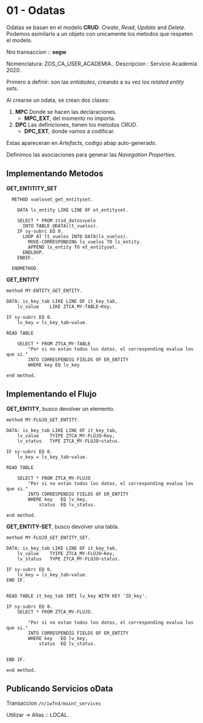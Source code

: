 # 01 - Odatas

Odatas se basan en el modelo **CRUD**: *Create*, *Read*, *Update* and *Delete*. Podemos asimilarlo a un objeto con unicamente los metodos que respeten el modelo.

Nro transaccion :: **segw**

Nomenclatura: ZOS_CA_USER_ACADEMIA.. Descripcion : Servicio Academia 2020.

Primero a definir: son las *entidades*, creando a su vez los *related entity sets*.

Al crearse un odata, se crean dos clases:

1. **MPC** Donde se hacen las declaraciones.
   - **MPC_EXT**, del momento no importa.
2. **DPC** Las definiciones, tienen los metodos *CRUD*.
   - **DPC_EXT**, donde vamos a codificar.

Estas apareceran en *Artefacts*, codigo abap auto-generado.

Definimos las asociaciones para generar las *Navegation Properties*.

## Implementando Metodos

**GET_ENTITITY_SET**

```ABAP
  METHOD vueloset_get_entityset.

    DATA ls_entity LIKE LINE OF et_entityset.

    SELECT * FROM ztsd_datosvuelo
      INTO TABLE @DATA(lt_vuelos).
    IF sy-subrc EQ 0.
      LOOP AT lt_vuelos INTO DATA(ls_vuelos).
        MOVE-CORRESPONDING ls_vuelos TO ls_entity.
        APPEND ls_entity TO et_entityset.
      ENDLOOP.
    ENDIF.

  ENDMETHOD.
```

**GET_ENTITY**

```ABAP
method MY-ENTITY_GET_ENTITY.

DATA: is_key_tab LIKE LINE OF it_key_tab,
    lv_value    LIKE ZTCA_MY-TABLE~Key.

IF sy-subrc EQ 0.
    lv_key = ls_key_tab~value.

READ TABLE

    SELECT * FROM ZTCA_MY-TABLE
        "Por si no estan todos los datos, el corresponding evalua los que si."
        INTO CORRESPENDIG FIELDS OF ER_ENTITY
        WHERE key EQ lv_key

end method.
```

## Implementando el Flujo

**GET_ENTITY**, busco devolver un elemento.

```ABAP
method MY-FLUJO_GET_ENTITY.

DATA: is_key_tab LIKE LINE OF it_key_tab,
    lv_value    TYIPE ZTCA_MY-FLUJO~Key,
    lv_status   TYPE ZTCA_MY-FLUJO~status.

IF sy-subrc EQ 0.
    lv_key = ls_key_tab~value.

READ TABLE

    SELECT * FROM ZTCA_MY-FLUJO
        "Por si no estan todos los datos, el corresponding evalua los que si."
        INTO CORRESPENDIG FIELDS OF ER_ENTITY
        WHERE key   EQ lv_key,
            status  EQ lv_status.

end method.
```

**GET_ENTITY-SET**, busco devolver una tabla.

```ABAP
method MY-FLUJO_GET_ENTITY_SET.

DATA: is_key_tab LIKE LINE OF it_key_tab,
    lv_value    TYIPE ZTCA_MY-FLUJO~Key,
    lv_status   TYPE ZTCA_MY-FLUJO~status.

IF sy-subrc EQ 0.
    lv_key = ls_key_tab~value.
END IF.


READ TABLE it_key_tab INTI lv_key WITH KEY 'ID_key'.

IF sy-subrc EQ 0.
    SELECT * FROM ZTCA_MY-FLUJO.
   
        "Por si no estan todos los datos, el corresponding evalua los que si."
        INTO CORRESPENDIG FIELDS OF ER_ENTITY
        WHERE key   EQ lv_key,
            status  EQ lv_status.


END IF.

end method.
```

## Publicando Servicios oData

Transaccion ```/n/iwfnd/maint_services```

Utilizar -> Alias :: LOCAL.
